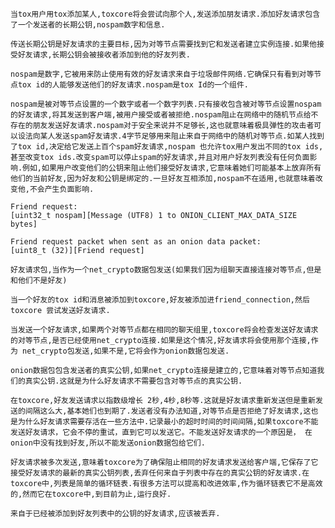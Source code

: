 	当tox用户用tox添加某人,toxcore将会尝试向那个人,发送添加朋友请求.添加好友请求包含了一个发送者的长期公钥,nospam数字和信息.

	传送长期公钥是好友请求的主要目标,因为对等节点需要找到它和发送者建立实例连接.如果他接受好友请求,长期公钥会被接收者添加到他的好友列表.

	nospam是数字,它被用来防止使用有效的好友请求来自于垃圾邮件网络.它确保只有看到对等节点tox id的人能够发送他们的好友请求.nospam是tox Id的一个组件.

	nospam是被对等节点设置的一个数字或者一个数字列表.只有接收包含被对等节点设置nospam的好友请求,将其发送到客户端,被用户接受或者被拒绝.nospam阻止在网络中的随机节点给不存在的朋友发送好友请求.nospam对于安全来说并不足够长,这也就意味着极具弹性的攻击者可以设法向某人发送spam好友请求.4字节足够用来阻止来自于网络中的随机对等节点.如某人找到了tox id,决定给它发送上百个spam好友请求,nospam 也允许tox用户发出不同的tox ids,甚至改变tox ids.改变spam可以停止spam的好友请求,并且对用户好友列表没有任何负面影响.例如,如果用户改变他们的公钥来阻止他们接受好友请求,它意味着她们可能基本上放弃所有他们的当前好友,因为好友和公钥是绑定的.一旦好友互相添加,nospam不在适用,也就意味着改变他,不会产生负面影响.

	Friend request:
	[uint32_t nospam][Message (UTF8) 1 to ONION_CLIENT_MAX_DATA_SIZE bytes]

	Friend request packet when sent as an onion data packet:
	[uint8_t (32)][Friend request]

	好友请求包,当作为一个net_crypto数据包发送(如果我们因为组聊天直接连接对等节点,但是和他们不是好友)

	当一个好友的tox id和消息被添加到toxcore,好友被添加进friend_connection,然后 toxcore 尝试发送好友请求.

	当发送一个好友请求,如果两个对等节点都在相同的聊天组里,toxcore将会检查发送好友请求的对等节点,是否已经使用net_crypto连接.如果是这个情况,好友请求将会使用那个连接,作为 net_crypto包发送,如果不是,它将会作为onion数据包发送.

	onion数据包包含发送者的真实公钥,如果net_crypto连接是建立的,它意味着对等节点知道我们的真实公钥.这就是为什么好友请求不需要包含对等节点的真实公钥.

	在toxcore,好友发送请求以指数级增长 2秒,4秒,8秒等.这就是好友请求重新发送但是重新发送的间隔这么大,基本她们也到期了.发送者没有办法知道,对等节点是否拒绝了好友请求,这也是为什么好友请求需要存活在一些方法中.记录最小的超时时间的时间间隔,如果toxcore不能发送好友请求，它会不停的重试，直到它可以发送它。不能发送好友请求的一个原因是， 在onion中没有找到好友,所以不能发送onion数据包给它们.

	好友请求被多次发送,意味着toxcore为了确保阻止相同的好友请求发送给客户端,它保存了它接受好友请求的最新的真实公钥列表,丢弃任何来自于列表中存在的真实公钥的好友请求.在toxcore中,列表是简单的循环链表.有很多方法可以提高和改进效率,作为循环链表它不是高效的,然而它在toxcore中,到目前为止,运行良好.

	来自于已经被添加到好友列表中的公钥的好友请求,应该被丢弃.



